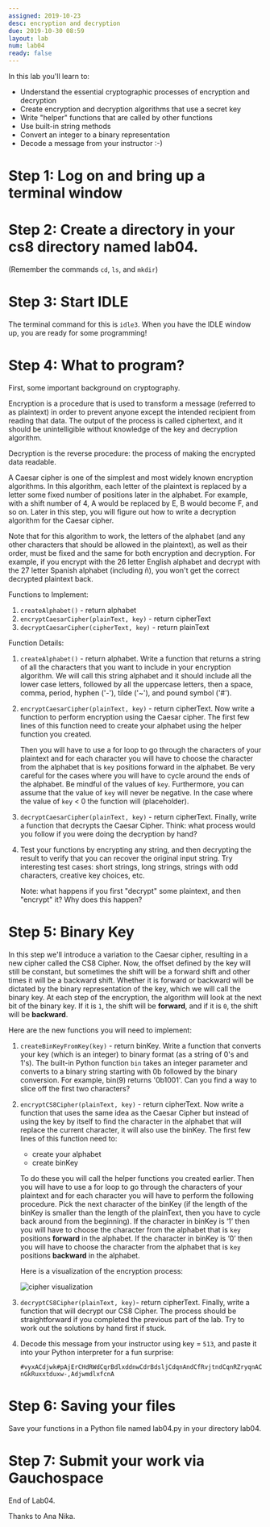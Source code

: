 ```yaml
---
assigned: 2019-10-23
desc: encryption and decryption
due: 2019-10-30 08:59
layout: lab
num: lab04
ready: false
---
```


In this lab you'll learn to:

* Understand the essential cryptographic processes of encryption and decryption
* Create encryption and decryption algorithms that use a secret key
* Write "helper" functions that are called by other functions
* Use built-in string methods
* Convert an integer to a binary representation
* Decode a message from your instructor :-)


# Step 1: Log on and bring up a terminal window

# Step 2: Create a directory in your cs8 directory named lab04.

(Remember the commands `cd`, `ls`, and `mkdir`)

# Step 3: Start IDLE

The terminal command for this is `idle3`.  When you have the IDLE window up, you are ready for some programming!

# Step 4: What to program?

First, some important background on cryptography.

Encryption is a procedure that is used to transform a message (referred to as plaintext) in order to prevent anyone except the intended recipient from reading that data. The output of the process is called ciphertext, and it should be unintelligible without knowledge of the key and decryption algorithm.

Decryption is the reverse procedure: the process of making the encrypted data readable.

A Caesar cipher is one of the simplest and most widely known encryption algorithms. In this algorithm, each letter of the plaintext is replaced by a letter some fixed number of positions later in the alphabet. For example, with a shift number of 4, A would be replaced by E, B would become F, and so on. Later in this step, you will figure out how to write a decryption algorithm for the Caesar cipher.

Note that for this algorithm to work, the letters of the alphabet (and any other characters that should be allowed in the plaintext), as well as their order, must be fixed and the same for both encryption and decryption. For example, if you encrypt with the 26 letter English alphabet and decrypt with the 27 letter Spanish alphabet (including ñ), you won't get the correct decrypted plaintext back.

Functions to Implement:

1. `createAlphabet()` - return alphabet
2. `encryptCaesarCipher(plainText, key)` - return cipherText
3. `decryptCaesarCipher(cipherText, key)` - return plainText

Function Details:

1. `createAlphabet()` - return alphabet. Write a function that returns a string of all the characters that you want to include in your encryption algorithm.  We will call this string alphabet and it should include all the lower case letters, followed by all the uppercase letters, then a space, comma, period, hyphen ('-'), tilde ('\~'), and pound symbol ('#').


2. `encryptCaesarCipher(plainText, key)` - return cipherText.  Now write a function to perform encryption using the Caesar cipher. The first few lines of this function need to create your alphabet using the helper function you created.

    Then you will have to use a for loop to go through the characters of your plaintext and for each character you will have to choose the character from the alphabet that is `key` positions forward in the alphabet. Be very careful for the cases where you will have to cycle around the ends of the alphabet. Be mindful of the values of `key`. Furthermore, you can assume that the value of `key` will never be negative. In the case where the value of `key` < 0 the function will (placeholder).


3. `decryptCaesarCipher(plainText, key)` - return cipherText. Finally, write a function that decrypts the Caesar Cipher. Think: what process would you follow if you were doing the decryption by hand?


4. Test your functions by encrypting any string, and then decrypting the result to verify that you can recover the original input string. Try interesting test cases: short strings, long strings, strings with odd characters, creative key choices, etc.

    Note: what happens if you first "decrypt" some plaintext, and then "encrypt" it? Why does this happen?

# Step 5: Binary Key

In this step we'll introduce a variation to the Caesar cipher, resulting in a new cipher called the CS8 Cipher. Now, the offset defined by the key will still be constant, but sometimes the shift will be a forward shift and other times it will be a backward shift. Whether it is forward or backward will be dictated by the binary representation of the key, which we will call the binary key. At each step of the encryption, the algorithm will look at the next bit of the binary key. If it is `1`, the shift will be **forward**, and if it is `0`, the shift will be **backward**.

Here are the new functions you will need to implement:

1. `createBinKeyFromKey(key)` - return binKey. Write a function that converts your key (which is an integer) to binary format (as a string of 0's and 1's). The built-in Python function `bin` takes an integer parameter and converts to a binary string starting with 0b followed by the binary conversion. For example, bin(9) returns '0b1001'. Can you find a way to slice off the first two characters?

2. `encryptCS8Cipher(plainText, key)` - return cipherText.  Now write a function that uses the same idea as the Caesar Cipher but instead of using the key by itself to find the character in the alphabet that will replace the current character, it will also use the binKey. The first few lines of this function need to:

    - create your alphabet
    - create binKey

    To do these you will call the helper functions you created earlier. Then you will have to use a for loop to go through the characters of your plaintext and for each character you will have to perform the following procedure. Pick the next character of the binKey (if the length of the binKey is smaller than the length of the plainText, then you have to cycle back around from the beginning). If the character in binKey is ‘1’ then you will have to choose the character from the alphabet that is `key` positions **forward** in the alphabet. If the character in binKey is ‘0’ then you will have to choose the character from the alphabet that is `key` positions **backward** in the alphabet.

    Here is a visualization of the encryption process:

    ![cipher visualization](cipher.gif)

3. `decryptCS8Cipher(plainText, key)`- return cipherText. Finally, write a function that will decrypt our CS8 Cipher. The process should be straightforward if you completed the previous part of the lab. Try to work out the solutions by hand first if stuck. 

4. Decode this message from your instructor using key = `513`, and paste it into your Python interpreter for a fun surprise:

    `#vyxACdjwk#pAjErCHdRWdCqrBdlxddnwCdrBdsljCdqnAndCfRvjtndCqnRZryqnACnGkRuxxtduxw-,AdjwmdlxfcnA`

# Step 6: Saving your files

Save your functions in a Python file named lab04.py in your directory lab04.

# Step 7: Submit your work via Gauchospace

End of Lab04.  

Thanks to Ana Nika.
